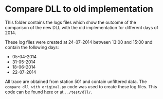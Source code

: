 Compare DLL to old implementation
=================================

This folder contains the logs files which show the outcome of the
comparison of the new DLL with the old implementation for different days of
2014.

These log files were created at 24-07-2014 between 13:00 and 15:00
and contain the following days:
+ 05-04-2014
+ 31-05-2014
+ 18-06-2014
+ 22-07-2014

All trace are obtained from station 501 and contain unfiltered data. The
`compare_dll_with_original.py` code was used to create these log files. This
code can be found [here](https://github.com/jorianvo/HISPARC_baseline/blob/master/test/dll/compare_dll_with_original.py)
or at `../test/dll/`.